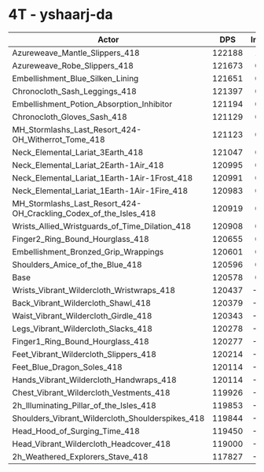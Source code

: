 # 4T - yshaarj-da
| Actor | DPS | Increase |
|---|:---:|:---:|
|Azureweave_Mantle_Slippers_418|122188|1.34%|
|Azureweave_Robe_Slippers_418|121673|0.91%|
|Embellishment_Blue_Silken_Lining|121651|0.89%|
|Chronocloth_Sash_Leggings_418|121397|0.68%|
|Embellishment_Potion_Absorption_Inhibitor|121194|0.51%|
|Chronocloth_Gloves_Sash_418|121129|0.46%|
|MH_Stormlashs_Last_Resort_424-OH_Witherrot_Tome_418|121123|0.45%|
|Neck_Elemental_Lariat_3Earth_418|121047|0.39%|
|Neck_Elemental_Lariat_2Earth-1Air_418|120995|0.35%|
|Neck_Elemental_Lariat_1Earth-1Air-1Frost_418|120991|0.34%|
|Neck_Elemental_Lariat_1Earth-1Air-1Fire_418|120983|0.34%|
|MH_Stormlashs_Last_Resort_424-OH_Crackling_Codex_of_the_Isles_418|120919|0.28%|
|Wrists_Allied_Wristguards_of_Time_Dilation_418|120908|0.27%|
|Finger2_Ring_Bound_Hourglass_418|120655|0.06%|
|Embellishment_Bronzed_Grip_Wrappings|120601|0.02%|
|Shoulders_Amice_of_the_Blue_418|120596|0.01%|
|Base|120578|0.00%|
|Wrists_Vibrant_Wildercloth_Wristwraps_418|120437|-0.12%|
|Back_Vibrant_Wildercloth_Shawl_418|120379|-0.17%|
|Waist_Vibrant_Wildercloth_Girdle_418|120343|-0.20%|
|Legs_Vibrant_Wildercloth_Slacks_418|120278|-0.25%|
|Finger1_Ring_Bound_Hourglass_418|120277|-0.25%|
|Feet_Vibrant_Wildercloth_Slippers_418|120214|-0.30%|
|Feet_Blue_Dragon_Soles_418|120114|-0.38%|
|Hands_Vibrant_Wildercloth_Handwraps_418|120114|-0.38%|
|Chest_Vibrant_Wildercloth_Vestments_418|119926|-0.54%|
|2h_Illuminating_Pillar_of_the_Isles_418|119853|-0.60%|
|Shoulders_Vibrant_Wildercloth_Shoulderspikes_418|119844|-0.61%|
|Head_Hood_of_Surging_Time_418|119450|-0.94%|
|Head_Vibrant_Wildercloth_Headcover_418|119000|-1.31%|
|2h_Weathered_Explorers_Stave_418|117827|-2.28%|
